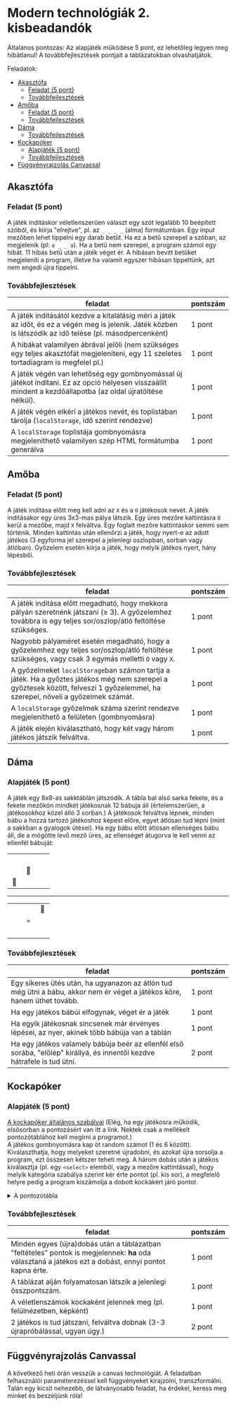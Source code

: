 # Modern technológiák 2. kisbeadandók
Általános pontozás: Az alapjáték működése 5 pont, ez lehetőleg legyen meg hibátlanul! A továbbfejlesztések pontjait a táblázatokban olvashatjátok.

Feladatok:
  - [Akasztófa](#akasztófa)
    - [Feladat (5 pont)](#feladat-5-pont)
    - [Továbbfejlesztések](#továbbfejlesztések)
  - [Amőba](#amőba)
    - [Feladat (5 pont)](#feladat-5-pont-1)
    - [Továbbfejlesztések](#továbbfejlesztések-1)
  - [Dáma](#dáma)
    - [Továbbfejlesztések](#továbbfejlesztések-2)
  - [Kockapóker](#kockapóker)
    - [Alapjáték (5 pont)](#alapjáték-5-pont)
    - [Továbbfejlesztések](#továbbfejlesztések-3)
  - [Függvényrajzolás Canvassal](#függvényrajzolás-canvassal)

## Akasztófa
### Feladat (5 pont)
A játék indításkor véletlenszerűen választ egy szót legalább 10 beépített szóból, és kiírja "elrejtve", pl. az `_ _ _ _` (alma) formátumban. Egy input mezőben lehet tippelni egy darab betűt. Ha ez a betű szerepel a szóban, az megjelenik (pl: `a _ _ a`). Ha a betű nem szerepel, a program számol egy hibát. 11 hibás betű után a játék véget ér. A hibásan bevitt betűket megjeleníti a program, illetve ha valamit egyszer hibásan tippeltünk, azt nem engedi újra tippelni.

### Továbbfejlesztések
| feladat                                                                                                                                                     | pontszám |
| ----------------------------------------------------------------------------------------------------------------------------------------------------------- | -------- |
| A játék indításától kezdve a kitalálásig méri a játék az időt, és ez a végén meg is jelenik. Játék közben is látszódik az idő telése (pl. másodpercenként)  | 1 pont   |
| A hibákat valamilyen ábrával jelöli (nem szükséges egy teljes akasztófát megjeleníteni, egy 11 szeletes tortadiagram is megfelel pl.)                       | 1 pont   |
| A játék végén van lehetőség egy gombnyomással új játékot indítani. Ez az opció helyesen visszaállít mindent a kezdőállapotba (az oldal újratöltése nélkül). | 1 pont   |
| A játék végén elkéri a játékos nevét, és toplistában tárolja (`localStorage`, idő szerint rendezve)                                                         | 1 pont   |
| A `localStorage` toplistája gombnyomásra megjeleníthető valamilyen szép HTML formátumba generálva                                                           | 1 pont   |

## Amőba 
### Feladat (5 pont)
A játék indítása előtt meg kell adni az `X` és a `O` játékosok nevét. A játék indításakor egy üres 3x3-mas pálya látszik. Egy üres mezőre kattintásra `O` kerül a mezőbe, majd `X` felváltva. Egy foglalt mezőre kattintáskor semmi sem történik. Minden kattintás után ellenőrzi a játék, hogy nyert-e az adott játékos (3 egyforma jel szerepel a jelenlegi oszlopban, sorban vagy átlóban). Győzelem esetén kiírja a játék, hogy melyik játékos nyert, hány lépésből.

### Továbbfejlesztések
| feladat                                                                                                                                                                          | pontszám |
| -------------------------------------------------------------------------------------------------------------------------------------------------------------------------------- | -------- |
| A játék indítása előtt megadható, hogy mekkora pályán szeretnénk játszani (&ge; 3). A győzelemhez továbbra is egy teljes sor/oszlop/átló feltöltése szükséges.                   | 1 pont   |
| Nagyobb pályaméret esetén megadható, hogy a győzelemhez egy teljes sor/oszlop/átló feltöltése szükséges, vagy csak 3 egymás melletti `O` vagy `X`.                               | 1 pont   |
| A győzelmeket `localStorage`ban számon tartja a játék. Ha a győztes játékos még nem szerepel a győztesek között, felveszi 1 győzelemmel, ha szerepel, növeli a győzelmek számát. | 1 pont   |
| A `localStorage` győzelmek száma szerint rendezve megjeleníthető a felületen (gombnyomásra)                                                                                      | 1 pont   |
| A játék elején kiválasztható, hogy két vagy három játékos játszik felváltva.                                                                                                     | 1 pont   |

## Dáma
### Alapjáték (5 pont)
A játék egy 8x8-as sakktáblán játszódik. A tábla bal alsó sarka fekete, és a fekete mezőkön mindkét játékosnak 12 bábuja áll (értelemszerűen, a játékosokhoz közel álló 3 sorban.) A játékosok felváltva lépnek, minden bábu a hozzá tartozó játékoshoz képest előre, egyet átlósan tud lépni (mint a sakkban a gyalogok ütései). Ha egy bábu előtt átlósan ellenséges bábu áll, de a mögötte levő mező üres, az ellenséget átugorva le kell venni az ellenfél bábuját:

<table style="text-align: center">
    <tr>
        <td> </td>
        <td> </td>
        <td> </td>
    </tr>
    <tr>
        <td> </td>
        <td>🔵</td>
        <td> </td>
    </tr>
    <tr>
        <td>🔴</td>
        <td> </td>
        <td> </td>
    </tr>
</table>
<hr>
<table style="text-align: center">
    <tr>
        <td> </td>
        <td> </td>
        <td>🔴</td>
    </tr>
    <tr>
        <td> </td>
        <td>💀</td>
        <td> </td>
    </tr>
    <tr>
        <td> </td>
        <td> </td>
        <td> </td>
    </tr>
</table>

### Továbbfejlesztések
| feladat                                                                                                                   | pontszám |
| ------------------------------------------------------------------------------------------------------------------------- | -------- |
| Egy sikeres ütés után, ha ugyanazon az átlón tud még ütni a bábu, akkor nem ér véget a játékos köre, hanem üthet tovább.  | 1 pont   |
| Ha egy játékos bábúi elfogynak, véget ér a játék                                                                          | 1 pont   |
| Ha egyik játékosnak sincsenek már érvényes lépései, az nyer, akinek több bábúja van a táblán                              | 1 pont   |
| Ha egy játékos valamely bábúja beér az ellenfél első sorába, "előlép" királlyá, és innentől kezdve hátrafele is tud ütni. | 2 pont   |

## Kockapóker
### Alapjáték (5 pont)
[A kockapóker általános szabályai](http://users.atw.hu/kartyaszabalyok/mappa/kockapoker.htm) (Elég, ha egy játékosra működik, elsősorban a pontozásért van itt a link. Nektek csak a mellékelt pontozótáblához kell megírni a programot.)  
A játékos gombnyomásra kap öt random számot (1 és 6 között). Kiválaszthatja, hogy melyeket szeretné újradobni, és azokat újra sorsolja a program, ezt összesen kétszer teheti meg. A három dobás után a játékos kiválasztja (pl. egy `<select>` elemből, vagy a mezőre kattintással), hogy melyik kategória szabálya szerint kér érte pontot (pl. kis sor), a megfelelő helyre pedig a program kiszámolja a dobott kockákért járó pontot.
<details>
<summary>A pontozótábla</summary>

| Kategória | Pontszám |
| --------- | -------- |
| Pár       |
| Két pár   |
| Drill     |
| Full      |
| Póker     |
| Kis sor   |
| Nagy sor  |
| Nagypóker |
| Szemét    |
| Összesen  |

</details>

### Továbbfejlesztések
| feladat                                                                                                                                                | pontszám |
| ------------------------------------------------------------------------------------------------------------------------------------------------------ | -------- |
| Minden egyes (újra)dobás után a táblázatban "feltételes" pontok is megjelennek: **ha** oda választaná a játékos ezt a dobást, ennyi pontot kapna érte. | 1 pont   |
| A táblázat alján folyamatosan látszik a jelenlegi összpontszám.                                                                                        | 1 pont   |
| A véletlenszámok kockaként jelennek meg (pl. felülnézetben, képként)                                                                                   | 1 pont   |
| 2 játékos is tud játszani, felváltva dobnak (3-3 újrapróbálással, ugyan úgy.)                                                                          | 2 pont   |


## Függvényrajzolás Canvassal
A következő heti órán vesszük a canvas technológiát. A feladatban felhasználói paraméterezéssel kell függvényeket kirajzolni, transzformálni. Talán egy kicsit nehezebb, de látványosabb feladat, ha érdekel, keress meg minket és beszéljünk róla!